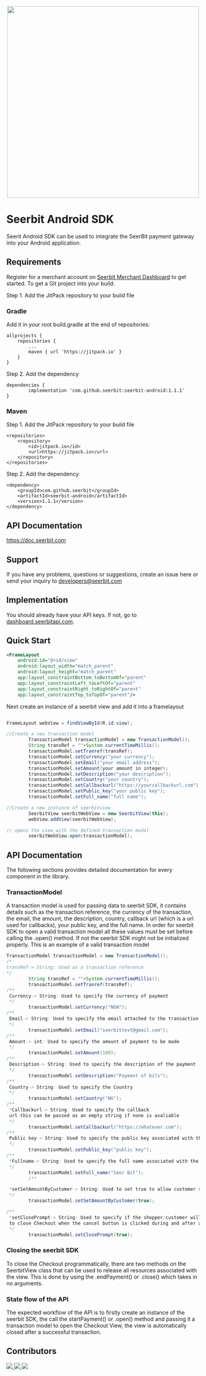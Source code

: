 <p align="center">
<img width="500" valign="top" src="https://res.cloudinary.com/dpejkbof5/image/upload/v1620323718/Seerbit_logo_png_ddcor4.png" data-canonical-src="https://res.cloudinary.com/dpejkbof5/image/upload/v1620323718/Seerbit_logo_png_ddcor4.png" style="max-width:100%; ">
</p>

# Seerbit Android SDK

Seerit Android SDK can be used to integrate the SeerBit payment gateway into your Android application.

## Requirements
Register for a merchant account on [Seerbit Merchant Dashboard](https://dashboard.seerbitapi.com) to get started.
To get a Git project into your build:



Step 1. Add the JitPack repository to your build file

### Gradle
Add it in your root build.gradle at the end of repositories:

	allprojects {
		repositories {
			...
			maven { url 'https://jitpack.io' }
		}
	}
Step 2. Add the dependency

	dependencies {
	        implementation 'com.github.seerbit:seerbit-android:1.1.1'
	}


### Maven
Step 1. Add the JitPack repository to your build file

	<repositories>
		<repository>
		    <id>jitpack.io</id>
		    <url>https://jitpack.io</url>
		</repository>
	</repositories>

Step 2. Add the dependency

	<dependency>
	    <groupId>com.github.seerbit</groupId>
	    <artifactId>seerbit-android</artifactId>
	    <version>1.1.1</version>
	</dependency>
## API Documentation
https://doc.seerbit.com

## Support
If you have any problems, questions or suggestions, create an issue here or send your inquiry to developers@seerbit.com

## Implementation
You should already have your API keys. If not, go to [dashboard.seerbitapi.com](https://dashboard.seerbitapi.com).

## Quick Start

```xml
<FrameLayout
    android:id="@+id/view"
    android:layout_width="match_parent"
    android:layout_height="match_parent"
    app:layout_constraintBottom_toBottomOf="parent"
    app:layout_constraintLeft_toLeftOf="parent"
    app:layout_constraintRight_toRightOf="parent"
    app:layout_constraintTop_toTopOf="parent"/>
```

Next create an instance of a seerbit view and add it into a framelayout
```java

FrameLayout webView = findViewById(R.id.view);

//Create a new transaction model
        TransactionModel transactionModel = new TransactionModel();
        String transRef = ""+System.currentTimeMillis();
        transactionModel.setTranref(transRef);
        transactionModel.setCurrency("your currency");
        transactionModel.setEmail("your email address");
        transactionModel.setAmount(your amount in integer);
        transactionModel.setDescription("your description");
        transactionModel.setCountry("your country");
        transactionModel.setCallbackurl("https://yourcallbackurl.com");
        transactionModel.setPublic_key("your public key");
        transactionModel.setFull_name("full name");

//Create a new instance of seerbitview
        SeerbitView seerbitWebView = new SeerbitView(this);
        webView.addView(seerbitWebView);

// opens the view with the defined transaction model
        seerbitWebView.open(transactionModel);
```

## API Documentation
The following sections provides detailed documentation for every component in the library.


### TransactionModel
A transaction model is used for passing data to seerbit SDK, it contains details such as the transaction reference, the currency of the transaction, the email, the amount, the description, country, callback url (which is a url used for callbacks), your public key, and the full name. In order for seerbit SDK to open a valid transaction model all these values must be set before calling the .open() method. If not the seerbit SDK might not be initialized properly. This is an example of a valid transaction model
```java
TransactionModel transactionModel = new TransactionModel();
/*
transRef-> String: Used as a transaction reference
*/
        String transRef = ""+System.currentTimeMillis();
        transactionModel.setTranref(transRef);
/**
 Currency-> String: Used to specify the currency of payment
 */
        transactionModel.setCurrency("NGN");
/**
 Email-> String: Used to specify the email attached to the transaction
 */
        transactionModel.setEmail("seerbittest@gmail.com");
/**
 Amount-> int: Used to specify the amount of payment to be made
 */
        transactionModel.setAmount(100);
/**
 Description-> String: Used to specify the description of the payment
 */
        transactionModel.setDescription("Payment of bils");
/**
 Country-> String: Used to specify the Country
 */
        transactionModel.setCountry("NG");
/**
 *Callbackurl-> String: Used to specify the callback 
 url this can be passed as an empty string if none is avaliable
 */
        transactionModel.setCallbackurl("https://whatever.com");
/**
 Public key-> String: Used to specify the public key associated with the developers account
 */
        transactionModel.setPublic_key("public key");
/**
 *Fullname-> String: Used to specify the full name associated with the payment
 */
        transactionModel.setFull_name("Seer Bit");
        /**

 *setSetAmountByCustomer-> String: Used to set true to allow customer set the amount on the checkout
 */
        transactionModel.setSetAmountByCustomer(true);

/**
 *setClosePrompt-> String: Used to specify if the shopper/customer will be prompted to confirm the action
 to close Checkout when the cancel button is clicked during and after a payment has started
 */
        transactionModel.setClosePrompt(true);
```
### Closing the seerbit SDK

To close the Checkout programmatically, there are two methods on the SeerbitView class that can be used to release all resources associated with the view. This is done by using the .endPayment() or .close() which takes in no arguments.

### State flow of the API

The expected workflow of the API is to firstly create an instance of the seerbit SDK, the call the startPayment() or .open() method and passing it a transaction model to open the Checkout View, the view is automatically closed after a successful transaction.

## Contributors
<span>
<a href="https://github.com/adewoleopeyemi">
  <img src="https://github.com/adewoleopeyemi.png?size=50">
</a>

<a href="https://github.com/amoskeyz">
  <img src="https://github.com/amoskeyz.png?size=50">
</a>
</a>
   <a href="https://github.com/victorighalo" title="Victor Ighalo">
  <img src="https://github.com/victorighalo.png?size=50">
</a>
   </span>
